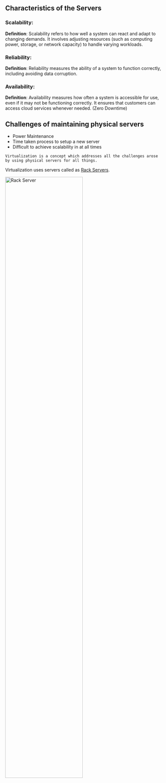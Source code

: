 <!--
  Author: omteja04
  Created on: 13-06-2024 10:39:42
  Description: Servers
-->

## Characteristics of the Servers

### Scalability:

**Definition**: Scalability refers to how well a system can react and adapt to changing demands. It involves adjusting resources (such as computing power, storage, or network capacity) to handle varying workloads.

### Reliability:

**Definition**: Reliability measures the ability of a system to function correctly, including avoiding data corruption.

### Availability:

**Definition**: Availability measures how often a system is accessible for use, even if it may not be functioning correctly. It ensures that customers can access cloud services whenever needed. (Zero Downtime)

## Challenges of maintaining physical servers

- Power Maintenance
- Time taken process to setup a new server 
- Difficult to achieve scalability in at all times

`Virtualization is a concept which addresses all the challenges arose by using physical servers for all things.`

Virtualization uses servers called as [Rack Servers](https://th.bing.com/th/id/OIP.WE1E1W_gWXKTnHaVnezMigHaHa?rs=1&pid=ImgDetMain).

<a href="https://www.dell.com/en-in/work/shop/ipovw/poweredge-r740">
<img src = "https://i.dell.com/is/image/DellContent/content/dam/images/products/servers/poweredge/r740/dellemc-per740-24x25-bezel-lcd-2-above-ff-bold-reflection.psd?fmt=pjpg&pscan=auto&scl=1&wid=4600&hei=2504&qlt=100,1&resMode=sharp2&size=4600,2504&chrss=full&imwidth=5000" alt="Rack Server" width=70% /></a>
